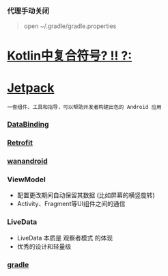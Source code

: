 ### 代理手动关闭
> open ~/.gradle/gradle.properties

# [Kotlin中复合符号? !! ?:](https://blog.csdn.net/lckj686/article/details/80448471)

# [Jetpack](https://blog.csdn.net/mq2553299/category_9276155.html)
```
一套组件、工具和指导，可以帮助开发者构建出色的 Android 应用
```

### [DataBinding](https://www.jianshu.com/p/fc26462a7c95)


### [Retrofit](https://github.com/square/retrofit)

### [wanandroid](https://wanandroid.com/blog/show/2)

### ViewModel
- 配置更改期间自动保留其数据 (比如屏幕的横竖旋转)
- Activity、Fragment等UI组件之间的通信

### LiveData
- LiveData 本质是 观察者模式 的体现
- 优秀的设计和轻量级

### [gradle](https://juejin.cn/post/6888977881679495175)

